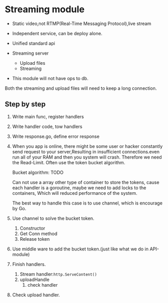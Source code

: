 # Streaming module

- Static video,not RTMP(Real-Time Messaging Protocol),live stream

- Independent service, can be deploy alone.
- Unified standard api
- Streaming server
  - Upload files
  - Streaming

- This module will not have ops to db.


Both the streaming and upload files will need to keep a long connection.

## Step by step

1. Write main func, register handlers
2. Write handler code, tow handlers
3. Write response.go, define error response
4. When you app is online, there might be some user or hacker constantly send request to your server,Resulting in insufficient connections.even run all of your RAM and then you system will crash. Therefore we need the Read-Limit. Often use the token bucket algorithm.

    Bucket algorithm: TODO

    Can not use a array other type of container to store the tokens, cause each handler is a goroutine, maybe we need to add locks to the containers, Which will reduced performance of the system.

    The best way to handle this case is to use channel, which is encourage by Go.

5. Use channel to solve the bucket token.
   1. Constructor
   2. Get Conn method
   3. Release token

6. Use middle ware to add the bucket token.(just like what we do in API-module)
7. Finish handlers.
   1. Stream handler:`http.ServeContent()`
   2. uploadHandle
      1. check handler


8. Check upload handler.